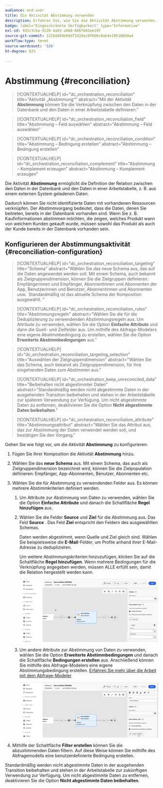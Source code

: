 ```yaml
---
audience: end-user
title: Die Aktivität Abstimmung verwenden
description: Erfahren Sie, wie Sie die Aktivität Abstimmung verwenden.
badge: label="Eingeschränkte Verfügbarkeit" type="Informative"
exl-id: 933c3cba-9120-4a93-a668-866fb65ee197
source-git-commit: 122bd469e04d72d2dac0f606c8ab4e195100d4a4
workflow-type: tm+mt
source-wordcount: '526'
ht-degree: 62%

---
```


# Abstimmung {#reconciliation}

>[!CONTEXTUALHELP]
>id="dc_orchestration_reconciliation"
>title="Aktivität „Abstimmung“"
>abstract="Mit der Aktivität **Abstimmung** können Sie die Verknüpfung zwischen den Daten in der Datenbank und den Daten in einer Arbeitstabelle definieren."

>[!CONTEXTUALHELP]
>id="dc_orchestration_reconciliation_field"
>title="Abstimmung – Feld auswählen"
>abstract="Abstimmung – Feld auswählen"

>[!CONTEXTUALHELP]
>id="dc_orchestration_reconciliation_condition"
>title="Abstimmung – Bedingung erstellen"
>abstract="Abstimmung – Bedingung erstellen"

>[!CONTEXTUALHELP]
>id="dc_orchestration_reconciliation_complement"
>title="Abstimmung – Komplement erzeugen"
>abstract="Abstimmung – Komplement erzeugen"

Die Aktivität **Abstimmung** ermöglicht die Definition der Relation zwischen den Daten in der Datenbank und den Daten in einer Arbeitstabelle, z. B. aus einem externen System geladenen Daten.

<!--For example, the **Reconciliation** activity can be placed after a **Load file** activity to import non-standard data into the database. In this case, the **Reconciliation** activity lets you define the link between the data in the Adobe Campaign database and the data in the work table.-->

Dadurch können Sie nicht identifizierte Daten mit vorhandenen Ressourcen verknüpfen. Der Abstimmvorgang bedeutet, dass die Daten, denen Sie beitreten, bereits in der Datenbank vorhanden sind. Wenn Sie z. B. Kaufinformationen abstimmen möchten, die zeigen, welches Produkt wann von welchem Kunden gekauft wurde, müssen sowohl das Produkt als auch der Kunde bereits in der Datenbank vorhanden sein.

## Konfigurieren der Abstimmungsaktivität {#reconciliation-configuration}

>[!CONTEXTUALHELP]
>id="dc_orchestration_reconciliation_targeting"
>title="Schema"
>abstract="Wählen Sie das neue Schema aus, das auf die Daten angewendet werden soll. Mit einem Schema, auch bekannt als Zielgruppendimension, können Sie die Zielgruppen definieren: Empfängerinnen und Empfänger, Abonnentinnen und Abonnenten der App, Benutzerinnen und Benutzer, Abonnentinnen und Abonnenten usw.  Standardmäßig ist das aktuelle Schema der Komposition ausgewählt. "

>[!CONTEXTUALHELP]
>id="dc_orchestration_reconciliation_rules"
>title="Abstimmungsregeln"
>abstract="Wählen Sie die für die Deduplizierung zu verwendenden Abstimmungsregeln aus. Um Attribute zu verwenden, wählen Sie die Option **Einfache Attribute** und dann die Quell- und Zielfelder aus. Um mithilfe des Abfrage-Modelers eine eigene Abstimmbedingung zu erstellen, wählen Sie die Option **Erweiterte Abstimmbedingungen** aus."

>[!CONTEXTUALHELP]
>id="dc_orchestration_reconciliation_targeting_selection"
>title="Auswählen der Zielgruppendimension"
>abstract="Wählen Sie das Schema, auch bekannt als Zielgruppendimension, für Ihre eingehenden Daten zum Abstimmen aus."

>[!CONTEXTUALHELP]
>id="dc_orchestration_keep_unreconciled_data"
>title="Beibehalten nicht abgestimmter Daten"
>abstract="Standardmäßig werden nicht abgestimmte Daten in der ausgehenden Transition beibehalten und stehen in der Arbeitstabelle zur späteren Verwendung zur Verfügung. Um nicht abgestimmte Daten zu entfernen, deaktivieren Sie die Option **Nicht abgestimmte Daten beibehalten**."

>[!CONTEXTUALHELP]
>id="dc_orchestration_reconciliation_attribute"
>title="Abstimmungsattribut"
>abstract="Wählen Sie das Attribut aus, das zur Abstimmung der Daten verwendet werden soll, und bestätigen Sie den Vorgang."

Gehen Sie wie folgt vor, um die Aktivität **Abstimmung** zu konfigurieren:

1. Fügen Sie Ihrer Komposition die Aktivität **Abstimmung** hinzu.

1. Wählen Sie das **neue Schema** aus. Mit einem Schema, das auch als Zielgruppendimension bezeichnet wird, können Sie die Zielpopulation definieren: Empfänger, App-Abonnenten, Benutzer, Abonnenten etc.

1. Wählen Sie die für Abstimmung zu verwendenden Felder aus. Es können mehrere Abstimmkriterien definiert werden.

   1. Um Attribute zur Abstimmung von Daten zu verwenden, wählen Sie die Option **Einfache Attribute** und danach die Schaltfläche **Regel hinzufügen** aus.
   1. Wählen Sie die Felder **Source** und **Ziel** für die Abstimmung aus. Das Feld **Source** . Das Feld **Ziel** entspricht den Feldern des ausgewählten Schemas.

      Daten werden abgestimmt, wenn Quelle und Ziel gleich sind. Wählen Sie beispielsweise die **E-Mail**-Felder, um Profile anhand ihrer E-Mail-Adresse zu deduplizieren.

      Um weitere Abstimmungskriterien hinzuzufügen, klicken Sie auf die Schaltfläche **Regel hinzufügen**. Wenn mehrere Bedingungen für die Verknüpfung angegeben werden, müssen ALLE erfüllt sein, damit die Relation hergestellt werden kann.

      ![](../assets/reconciliation-rules.png)

   1. Um andere Attribute zur Abstimmung von Daten zu verwenden, wählen Sie die Option **Erweiterte Abstimmbedingungen** und danach die Schaltfläche **Bedingungen erstellen** aus. Anschließend können Sie mithilfe des Abfrage-Modelers eine eigene Abstimmungsbedingung erstellen. [Erfahren Sie mehr über die Arbeit mit dem Abfrage-Modeler](../../query/query-modeler-overview.md)

      ![](../assets/reconciliation-advanced.png)

1. Mithilfe der Schaltfläche **Filter erstellen** können Sie die abzustimmenden Daten filtern. Auf diese Weise können Sie mithilfe des Abfragemodells eine benutzerdefinierte Bedingung erstellen.

Standardmäßig werden nicht abgestimmte Daten in der ausgehenden Transition beibehalten und stehen in der Arbeitstabelle zur zukünftigen Verwendung zur Verfügung. Um nicht abgestimmte Daten zu entfernen, deaktivieren Sie die Option **Nicht abgestimmte Daten beibehalten**.

<!--
## Example {#reconciliation-example}

The following example demonstrates a workflow that creates an audience of profiles directly from an imported file containing new clients. It is made up of the following activities:

The workflow is designed as follows:

![](../assets/workflow-reconciliation-sample-1.0.png)

 
It is built with the following activities:

* A [Load file](load-file.md) activity uploads a file containing profiles data that were extracted from an external tool.

    For example:

    ```
    lastname;firstname;email;birthdate;
    JACKMAN;Megan;megan.jackman@testmail.com;07/08/1975;
    PHILLIPS;Edward;phillips@testmail.com;09/03/1986;
    WEAVER;Justin;justin_w@testmail.com;11/15/1990;
    MARTIN;Babe;babeth_martin@testmail.net;11/25/1964;
    REESE;Richard;rreese@testmail.com;02/08/1987;
    ```

* A **Reconciliation** activity which identifies the incoming data as profiles, by using the **email** and **Date of birth** fields as reconciliation criteria.

    ![](../assets/workflow-reconciliation-sample-1.1.png)

* A [Save audience](save-audience.md) activity to create a new audience based on these updates. You can also replace the **Save audience** activity by an **End** activity if no specific audience needs to be created or updated. Recipient profiles are updated in any case when you run the workflow.


## Compatibility {#reconciliation-compat}

The **Reconciliation** activity does not exist in the Client console. All **Enrichments** activities created in the Client console with the reconciliation options enabled are displayed as **Reconciliation** activities in Campaign Web user interface.
-->
